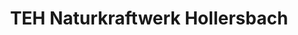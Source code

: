 ---
title: "TEH Naturkraftwerk Hollersbach"
url: /hollersbach-im-pinzgau/teh-naturkraftwerk-hollersbach/
shop: Drogerie
---